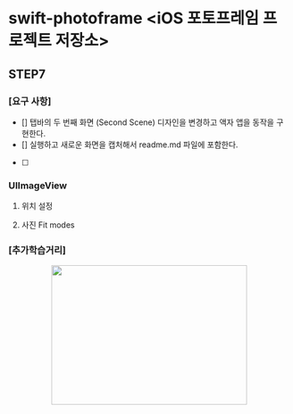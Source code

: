 # swift-photoframe <iOS 포토프레임 프로젝트 저장소> 

## STEP7

### [요구 사항]
- [] 탭바의 두 번째 화면 (Second Scene) 디자인을 변경하고 액자 앱을 동작을 구현한다.
- [] 실행하고 새로운 화면을 캡처해서 readme.md 파일에 포함한다.

- [ ] 


### UIImageView 
1. 위치 설정 

2. 사진 Fit modes


### [추가학습거리]



<p align="center">
   <img src="https://user-images.githubusercontent.com/36659877/154732681-94b6040b-e0ef-4e1f-84e6-566edbc562e5.png" width="350" height="250"> 
</p>
